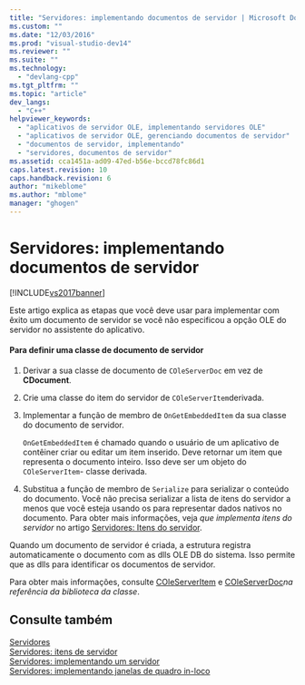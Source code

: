 ```yaml
---
title: "Servidores: implementando documentos de servidor | Microsoft Docs"
ms.custom: ""
ms.date: "12/03/2016"
ms.prod: "visual-studio-dev14"
ms.reviewer: ""
ms.suite: ""
ms.technology: 
  - "devlang-cpp"
ms.tgt_pltfrm: ""
ms.topic: "article"
dev_langs: 
  - "C++"
helpviewer_keywords: 
  - "aplicativos de servidor OLE, implementando servidores OLE"
  - "aplicativos de servidor OLE, gerenciando documentos de servidor"
  - "documentos de servidor, implementando"
  - "servidores, documentos de servidor"
ms.assetid: cca1451a-ad09-47ed-b56e-bccd78fc86d1
caps.latest.revision: 10
caps.handback.revision: 6
author: "mikeblome"
ms.author: "mblome"
manager: "ghogen"
---
```

# Servidores: implementando documentos de servidor
[!INCLUDE[vs2017banner](../assembler/inline/includes/vs2017banner.md)]

Este artigo explica as etapas que você deve usar para implementar com êxito um documento de servidor se você não especificou a opção OLE do servidor no assistente do aplicativo.  
  
#### Para definir uma classe de documento de servidor  
  
1.  Derivar a sua classe de documento de `COleServerDoc` em vez de **CDocument**.  
  
2.  Crie uma classe do item do servidor de `COleServerItem`derivada.  
  
3.  Implementar a função de membro de `OnGetEmbeddedItem` da sua classe do documento de servidor.  
  
     `OnGetEmbeddedItem` é chamado quando o usuário de um aplicativo de contêiner criar ou editar um item inserido.  Deve retornar um item que representa o documento inteiro.  Isso deve ser um objeto do `COleServerItem`\- classe derivada.  
  
4.  Substitua a função de membro de `Serialize` para serializar o conteúdo do documento.  Você não precisa serializar a lista de itens do servidor a menos que você esteja usando os para representar dados nativos no documento.  Para obter mais informações, veja *que implementa itens do servidor* no artigo [Servidores: Itens do servidor](../mfc/servers-server-items.md).  
  
 Quando um documento de servidor é criada, a estrutura registra automaticamente o documento com as dlls OLE DB do sistema.  Isso permite que as dlls para identificar os documentos de servidor.  
  
 Para obter mais informações, consulte [COleServerItem](../mfc/reference/coleserveritem-class.md) e [COleServerDoc](../Topic/COleServerDoc%20Class.md)*na referência da biblioteca da classe*.  
  
## Consulte também  
 [Servidores](../mfc/servers.md)   
 [Servidores: itens de servidor](../mfc/servers-server-items.md)   
 [Servidores: implementando um servidor](../mfc/servers-implementing-a-server.md)   
 [Servidores: implementando janelas de quadro in\-loco](../Topic/Servers:%20Implementing%20In-Place%20Frame%20Windows.md)